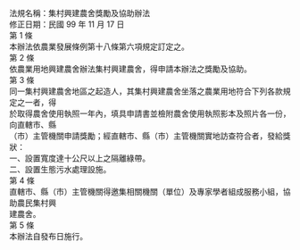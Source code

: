 法規名稱：集村興建農舍獎勵及協助辦法  
修正日期：民國 99 年 11 月 17 日  
第 1 條  
本辦法依農業發展條例第十八條第六項規定訂定之。  
第 2 條  
依農業用地興建農舍辦法集村興建農舍，得申請本辦法之獎勵及協助。  
第 3 條  
同一集村興建農舍地區之起造人，其集村興建農舍坐落之農業用地符合下列各款規定之一者，得  
於取得農舍使用執照一年內，填具申請書並檢附農舍使用執照影本及照片各一份，向直轄市、縣  
（市）主管機關申請獎勵；經直轄市、縣（市）主管機關實地訪查符合者，發給獎狀：  
一、設置寬度達十公尺以上之隔離綠帶。  
二、設置生態污水處理設施。  
第 4 條  
直轄市、縣（市）主管機關得邀集相關機關（單位）及專家學者組成服務小組，協助農民集村興  
建農舍。  
第 5 條  
本辦法自發布日施行。  


